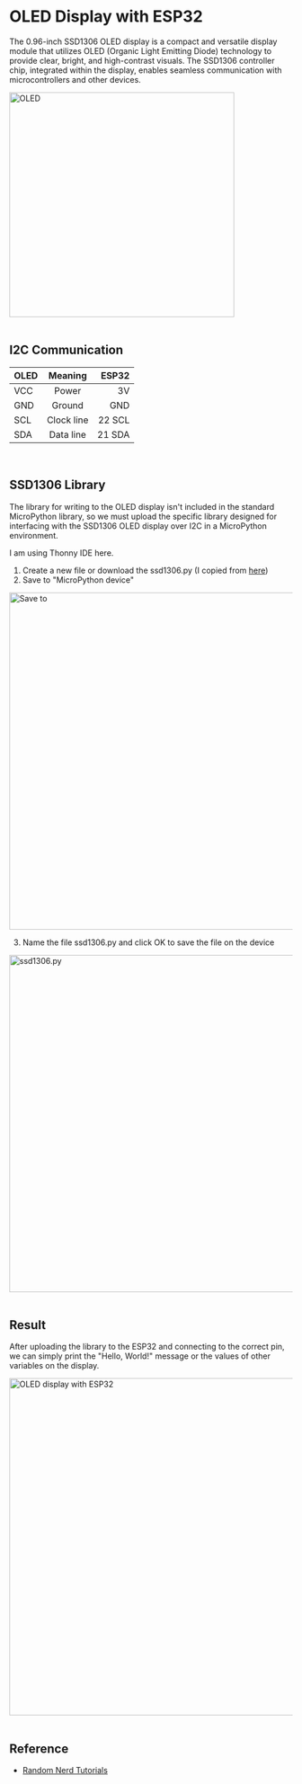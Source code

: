 # OLED Display with ESP32

The 0.96-inch SSD1306 OLED display is a compact and versatile display module that utilizes OLED (Organic Light Emitting Diode) technology to provide clear, bright, and high-contrast visuals. The SSD1306 controller chip, integrated within the display, enables seamless communication with microcontrollers and other devices.

<img width="400" alt="OLED" src="https://github.com/luluwu516/ESP32/assets/98475122/7f94f895-4b66-448e-934f-dc1c7b27d4d6">

</br>

</br>

## I2C Communication

| OLED |  Meaning   |  ESP32 |
| :--- | :--------: | -----: |
| VCC  |   Power    |     3V |
| GND  |   Ground   |    GND |
| SCL  | Clock line | 22 SCL |
| SDA  | Data line  | 21 SDA |

</br>

## SSD1306 Library

The library for writing to the OLED display isn't included in the standard MicroPython library, so we must upload the specific library designed for interfacing with the SSD1306 OLED display over I2C in a MicroPython environment.

I am using Thonny IDE here.

1. Create a new file or download the ssd1306.py (I copied from [here](https://randomnerdtutorials.com/micropython-oled-display-esp32-esp8266/))
2. Save to "MicroPython device"

<img width="600" alt="Save to" src="https://github.com/luluwu516/ESP32/assets/98475122/3663e064-0f31-4ec6-aef6-baedb9daf7f7">

3. Name the file ssd1306.py and click OK to save the file on the device

<img width="600" alt="ssd1306.py" src="https://github.com/luluwu516/ESP32/assets/98475122/813ae6bd-41de-4f05-b0a5-f4a82de4ca5f">

</br>

</br>

## Result

After uploading the library to the ESP32 and connecting to the correct pin, we can simply print the "Hello, World!" message or the values of other variables on the display.

<img width="600" alt="OLED display with ESP32" src="https://github.com/luluwu516/ESP32/assets/98475122/af039bbd-91ac-465b-a94c-a5bd4a107c81">

</br>

</br>

## Reference

- [Random Nerd Tutorials](https://randomnerdtutorials.com/micropython-oled-display-esp32-esp8266/)
